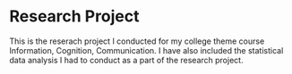 # Research Project

This is the reserach project I conducted for my college theme course Information, Cognition, Communication. I have also included the statistical data analysis I had to conduct as a part of the research project.
